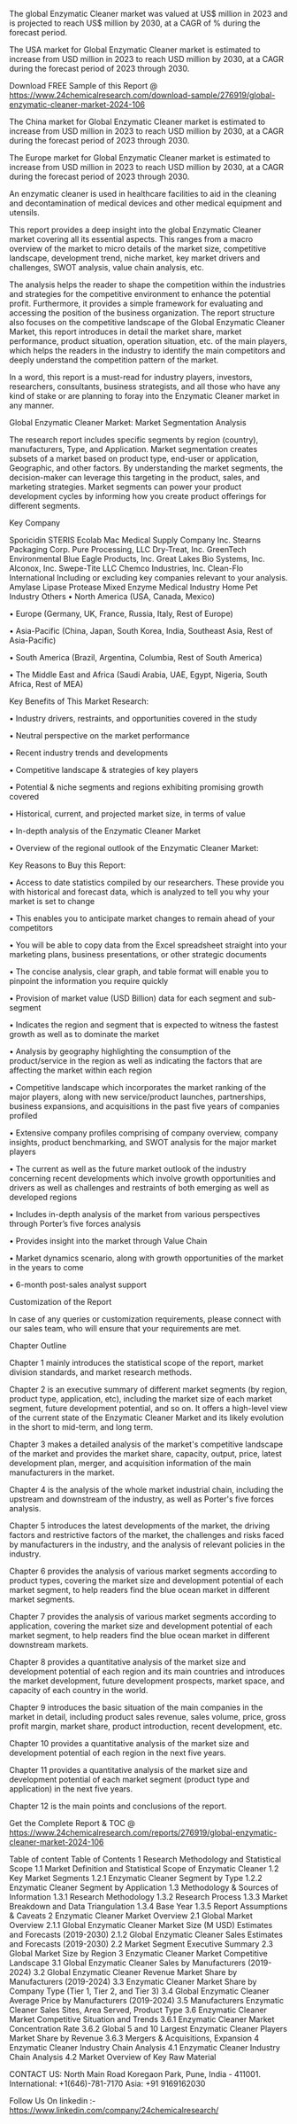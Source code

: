 The global Enzymatic Cleaner market was valued at US$ million in 2023 and is projected to reach US$ million by 2030, at a CAGR of % during the forecast period.

The USA market for Global Enzymatic Cleaner market is estimated to increase from USD million in 2023 to reach USD million by 2030, at a CAGR during the forecast period of 2023 through 2030.

Download FREE Sample of this Report @ https://www.24chemicalresearch.com/download-sample/276919/global-enzymatic-cleaner-market-2024-106

The China market for Global Enzymatic Cleaner market is estimated to increase from USD million in 2023 to reach USD million by 2030, at a CAGR during the forecast period of 2023 through 2030.

The Europe market for Global Enzymatic Cleaner market is estimated to increase from USD million in 2023 to reach USD million by 2030, at a CAGR during the forecast period of 2023 through 2030.

An enzymatic cleaner is used in healthcare facilities to aid in the cleaning and decontamination of medical devices and other medical equipment and utensils.

This report provides a deep insight into the global Enzymatic Cleaner market covering all its essential aspects. This ranges from a macro overview of the market to micro details of the market size, competitive landscape, development trend, niche market, key market drivers and challenges, SWOT analysis, value chain analysis, etc.

The analysis helps the reader to shape the competition within the industries and strategies for the competitive environment to enhance the potential profit. Furthermore, it provides a simple framework for evaluating and accessing the position of the business organization. The report structure also focuses on the competitive landscape of the Global Enzymatic Cleaner Market, this report introduces in detail the market share, market performance, product situation, operation situation, etc. of the main players, which helps the readers in the industry to identify the main competitors and deeply understand the competition pattern of the market.

In a word, this report is a must-read for industry players, investors, researchers, consultants, business strategists, and all those who have any kind of stake or are planning to foray into the Enzymatic Cleaner market in any manner.

Global Enzymatic Cleaner Market: Market Segmentation Analysis

The research report includes specific segments by region (country), manufacturers, Type, and Application. Market segmentation creates subsets of a market based on product type, end-user or application, Geographic, and other factors. By understanding the market segments, the decision-maker can leverage this targeting in the product, sales, and marketing strategies. Market segments can power your product development cycles by informing how you create product offerings for different segments.

Key Company

Sporicidin
STERIS
Ecolab
Mac Medical Supply Company Inc.
Stearns Packaging Corp.
Pure Processing, LLC
Dry-Treat, Inc.
GreenTech Environmental
Blue Eagle Products, Inc.
Great Lakes Bio Systems, Inc.
Alconox, Inc.
Swepe-Tite LLC
Chemco Industries, Inc.
Clean-Flo International
Including or excluding key companies relevant to your analysis.
Amylase
Lipase
Protease
Mixed Enzyme
Medical Industry
Home
Pet Industry
Others
• North America (USA, Canada, Mexico)

• Europe (Germany, UK, France, Russia, Italy, Rest of Europe)

• Asia-Pacific (China, Japan, South Korea, India, Southeast Asia, Rest of Asia-Pacific)

• South America (Brazil, Argentina, Columbia, Rest of South America)

• The Middle East and Africa (Saudi Arabia, UAE, Egypt, Nigeria, South Africa, Rest of MEA)

Key Benefits of This Market Research:

• Industry drivers, restraints, and opportunities covered in the study

• Neutral perspective on the market performance

• Recent industry trends and developments

• Competitive landscape & strategies of key players

• Potential & niche segments and regions exhibiting promising growth covered

• Historical, current, and projected market size, in terms of value

• In-depth analysis of the Enzymatic Cleaner Market

• Overview of the regional outlook of the Enzymatic Cleaner Market:

Key Reasons to Buy this Report:

• Access to date statistics compiled by our researchers. These provide you with historical and forecast data, which is analyzed to tell you why your market is set to change

• This enables you to anticipate market changes to remain ahead of your competitors

• You will be able to copy data from the Excel spreadsheet straight into your marketing plans, business presentations, or other strategic documents

• The concise analysis, clear graph, and table format will enable you to pinpoint the information you require quickly

• Provision of market value (USD Billion) data for each segment and sub-segment

• Indicates the region and segment that is expected to witness the fastest growth as well as to dominate the market

• Analysis by geography highlighting the consumption of the product/service in the region as well as indicating the factors that are affecting the market within each region

• Competitive landscape which incorporates the market ranking of the major players, along with new service/product launches, partnerships, business expansions, and acquisitions in the past five years of companies profiled

• Extensive company profiles comprising of company overview, company insights, product benchmarking, and SWOT analysis for the major market players

• The current as well as the future market outlook of the industry concerning recent developments which involve growth opportunities and drivers as well as challenges and restraints of both emerging as well as developed regions

• Includes in-depth analysis of the market from various perspectives through Porter’s five forces analysis

• Provides insight into the market through Value Chain

• Market dynamics scenario, along with growth opportunities of the market in the years to come

• 6-month post-sales analyst support

Customization of the Report

In case of any queries or customization requirements, please connect with our sales team, who will ensure that your requirements are met.

Chapter Outline

Chapter 1 mainly introduces the statistical scope of the report, market division standards, and market research methods.

Chapter 2 is an executive summary of different market segments (by region, product type, application, etc), including the market size of each market segment, future development potential, and so on. It offers a high-level view of the current state of the Enzymatic Cleaner Market and its likely evolution in the short to mid-term, and long term.

Chapter 3 makes a detailed analysis of the market's competitive landscape of the market and provides the market share, capacity, output, price, latest development plan, merger, and acquisition information of the main manufacturers in the market.

Chapter 4 is the analysis of the whole market industrial chain, including the upstream and downstream of the industry, as well as Porter's five forces analysis.

Chapter 5 introduces the latest developments of the market, the driving factors and restrictive factors of the market, the challenges and risks faced by manufacturers in the industry, and the analysis of relevant policies in the industry.

Chapter 6 provides the analysis of various market segments according to product types, covering the market size and development potential of each market segment, to help readers find the blue ocean market in different market segments.

Chapter 7 provides the analysis of various market segments according to application, covering the market size and development potential of each market segment, to help readers find the blue ocean market in different downstream markets.

Chapter 8 provides a quantitative analysis of the market size and development potential of each region and its main countries and introduces the market development, future development prospects, market space, and capacity of each country in the world.

Chapter 9 introduces the basic situation of the main companies in the market in detail, including product sales revenue, sales volume, price, gross profit margin, market share, product introduction, recent development, etc.

Chapter 10 provides a quantitative analysis of the market size and development potential of each region in the next five years.

Chapter 11 provides a quantitative analysis of the market size and development potential of each market segment (product type and application) in the next five years.

Chapter 12 is the main points and conclusions of the report.

Get the Complete Report & TOC @ https://www.24chemicalresearch.com/reports/276919/global-enzymatic-cleaner-market-2024-106

Table of content
Table of Contents
1 Research Methodology and Statistical Scope
1.1 Market Definition and Statistical Scope of Enzymatic Cleaner
1.2 Key Market Segments
1.2.1 Enzymatic Cleaner Segment by Type
1.2.2 Enzymatic Cleaner Segment by Application
1.3 Methodology & Sources of Information
1.3.1 Research Methodology
1.3.2 Research Process
1.3.3 Market Breakdown and Data Triangulation
1.3.4 Base Year
1.3.5 Report Assumptions & Caveats
2 Enzymatic Cleaner Market Overview
2.1 Global Market Overview
2.1.1 Global Enzymatic Cleaner Market Size (M USD) Estimates and Forecasts (2019-2030)
2.1.2 Global Enzymatic Cleaner Sales Estimates and Forecasts (2019-2030)
2.2 Market Segment Executive Summary
2.3 Global Market Size by Region
3 Enzymatic Cleaner Market Competitive Landscape
3.1 Global Enzymatic Cleaner Sales by Manufacturers (2019-2024)
3.2 Global Enzymatic Cleaner Revenue Market Share by Manufacturers (2019-2024)
3.3 Enzymatic Cleaner Market Share by Company Type (Tier 1, Tier 2, and Tier 3)
3.4 Global Enzymatic Cleaner Average Price by Manufacturers (2019-2024)
3.5 Manufacturers Enzymatic Cleaner Sales Sites, Area Served, Product Type
3.6 Enzymatic Cleaner Market Competitive Situation and Trends
3.6.1 Enzymatic Cleaner Market Concentration Rate
3.6.2 Global 5 and 10 Largest Enzymatic Cleaner Players Market Share by Revenue
3.6.3 Mergers & Acquisitions, Expansion
4 Enzymatic Cleaner Industry Chain Analysis
4.1 Enzymatic Cleaner Industry Chain Analysis
4.2 Market Overview of Key Raw Material

CONTACT US:
North Main Road Koregaon Park, Pune, India - 411001.
International: +1(646)-781-7170
Asia: +91 9169162030

Follow Us On linkedin :- https://www.linkedin.com/company/24chemicalresearch/
